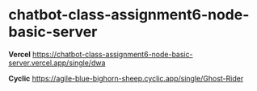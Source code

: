 # chatbot-class-assignment6-node-basic-server

**Vercel**
https://chatbot-class-assignment6-node-basic-server.vercel.app/single/dwa

**Cyclic**
https://agile-blue-bighorn-sheep.cyclic.app/single/Ghost-Rider

